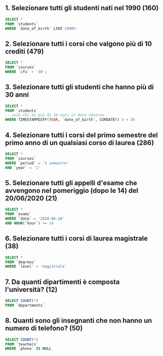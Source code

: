 ## 1. Selezionare tutti gli studenti nati nel 1990 (160)
```sql
SELECT *
FROM `students`
WHERE `date_of_birth` LIKE'1990%'
``` 

## 2. Selezionare tutti i corsi che valgono più di 10 crediti (479)
```sql
SELECT * 
FROM `courses` 
WHERE `cfu` > '10';
``` 

## 3. Selezionare tutti gli studenti che hanno più di 30 anni
```sql
SELECT * 
FROM `students` 
-- solo chi ha più di 30 anni in data odierna
WHERE TIMESTAMPDIFF(YEAR, `date_of_birth`, CURDATE() ) > 30
``` 

## 4. Selezionare tutti i corsi del primo semestre del primo anno di un qualsiasi corso di laurea (286)
```sql
SELECT * 
FROM `courses` 
WHERE `period` = 'I semestre' 
AND `year` = '1'
``` 

## 5. Selezionare tutti gli appelli d'esame che avvengono nel pomeriggio (dopo le 14) del 20/06/2020 (21)
```sql
SELECT * 
FROM `exams` 
WHERE `date` = '2020-06-20' 
AND HOUR(`hour`) >= 14 
``` 

## 6. Selezionare tutti i corsi di laurea magistrale (38)
```sql
SELECT * 
FROM `degrees`
WHERE `level` = 'magistrale'
``` 

## 7. Da quanti dipartimenti è composta l'università? (12)
```sql
SELECT COUNT(*) 
FROM `departments`
``` 

## 8. Quanti sono gli insegnanti che non hanno un numero di telefono? (50)
```sql
SELECT COUNT(*) 
FROM `teachers`
WHERE `phone` IS NULL
``` 